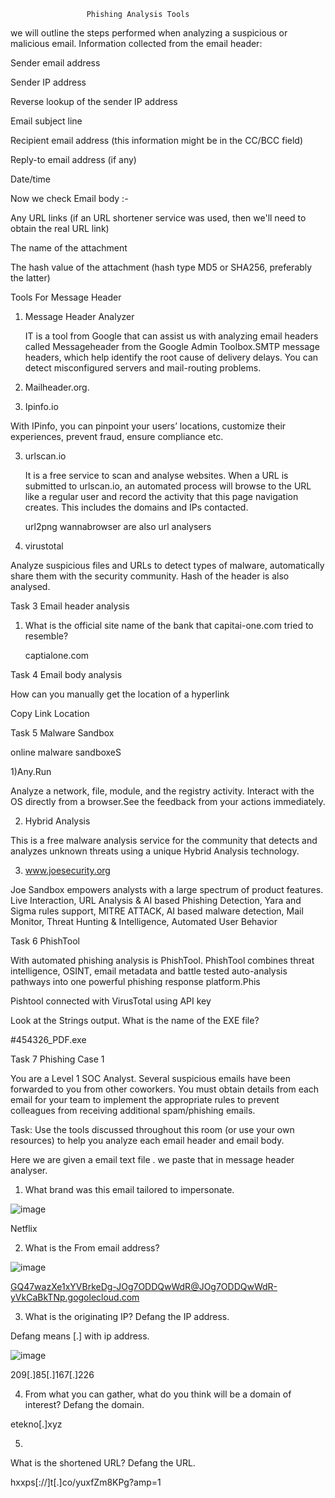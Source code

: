                      Phishing Analysis Tools
                     
we will outline the steps performed when analyzing a suspicious or malicious email. Information collected from the email header:

Sender email address

Sender IP address

Reverse lookup of the sender IP address

Email subject line

Recipient email address (this information might be in the CC/BCC field)

Reply-to email address (if any)

Date/time

Now we check Email body :-

Any URL links (if an URL shortener service was used, then we'll need to obtain the real URL link)

The name of the attachment

The hash value of the attachment (hash type MD5 or SHA256, preferably the latter)

Tools For Message Header

1) Message Header Analyzer

   IT is a tool from Google that can assist us with analyzing email headers called Messageheader from the Google Admin Toolbox.SMTP message headers, which help identify the root cause of delivery delays. You can detect misconfigured servers and mail-routing problems.

2) Mailheader.org.

3) Ipinfo.io

With IPinfo, you can pinpoint your users’ locations, customize their experiences, prevent fraud, ensure compliance etc.

3) urlscan.io

   It is a free service to scan and analyse websites. When a URL is submitted to urlscan.io, an automated process will browse to the URL like a regular user and record the activity that this page navigation creates. This includes the domains and IPs contacted.

   url2png wannabrowser are also url analysers
   
5) virustotal
 
Analyze suspicious files and URLs to detect types of malware, automatically share them with the security community. Hash of the header is also analysed.

Task 3 Email header analysis

1) What is the official site name of the bank that capitai-one.com tried to resemble?

   captialone.com

Task 4 Email body analysis

How can you manually get the location of a hyperlink

Copy Link Location

Task 5 Malware Sandbox

online malware sandboxeS

1)Any.Run

Analyze a network, file, module, and the registry activity. Interact with the OS directly from a browser.See the feedback from your actions immediately.

2) Hybrid Analysis
   
This is a free malware analysis service for the community that detects and analyzes unknown threats using a unique Hybrid Analysis technology.

3) www.joesecurity.org

Joe Sandbox empowers analysts with a large spectrum of product features.  Live Interaction, URL Analysis & AI based Phishing Detection, Yara and Sigma rules support, MITRE ATTACK, AI based malware detection, Mail Monitor, Threat Hunting & Intelligence, Automated User Behavior
   
Task 6  PhishTool

With automated phishing analysis is PhishTool. PhishTool combines threat intelligence, OSINT, email metadata and battle tested auto-analysis pathways into one powerful phishing response platform.Phis
   
Pishtool connected with VirusTotal using API key


Look at the Strings output. What is the name of the EXE file?

#454326_PDF.exe

Task 7  Phishing Case 1

You are a Level 1 SOC Analyst. Several suspicious emails have been forwarded to you from other coworkers. You must obtain details from each email for your team to implement the appropriate rules to prevent colleagues from receiving additional spam/phishing emails. 

Task: Use the tools discussed throughout this room (or use your own resources) to help you analyze each email header and email body.

Here we are given  a email text file . we paste that in message header analyser. 

1) What brand was this email tailored to impersonate.

![image](https://github.com/Meerathimothy/Cyber-Security/assets/57287429/484f9e35-dc3b-4a95-b03f-8989e9e44c80)

Netflix

2) What is the From email address?

![image](https://github.com/Meerathimothy/Cyber-Security/assets/57287429/9cd0d2d6-8829-4978-bfdb-cc428ecb9181)

GQ47wazXe1xYVBrkeDg-JOg7ODDQwWdR@JOg7ODDQwWdR-yVkCaBkTNp.gogolecloud.com

3) What is the originating IP? Defang the IP address.

 Defang means [.] with ip address. 
 
 ![image](https://github.com/Meerathimothy/Cyber-Security/assets/57287429/ae0f4640-54d9-450f-ba33-6cc61c0449c6)

209[.]85[.]167[.]226

4) From what you can gather, what do you think will be a domain of interest? Defang the domain.

etekno[.]xyz

5) 
What is the shortened URL? Defang the URL.

hxxps[://]t[.]co/yuxfZm8KPg?amp=1
